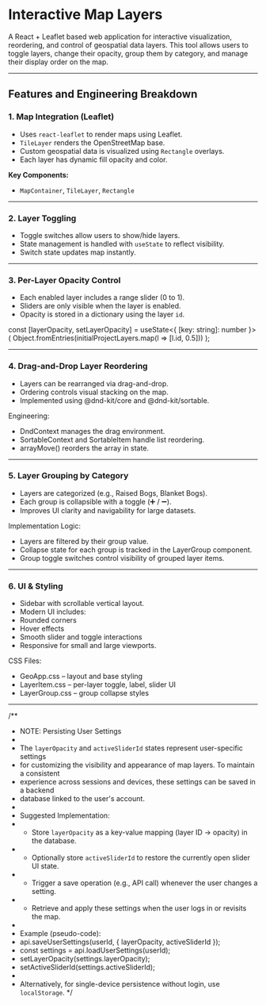 # Interactive Map Layers

A React + Leaflet based web application for interactive visualization, reordering, and control of geospatial data layers. This tool allows users to toggle layers, change their opacity, group them by category, and manage their display order on the map.

---

## Features and Engineering Breakdown

### 1. Map Integration (Leaflet)

- Uses `react-leaflet` to render maps using Leaflet.
- `TileLayer` renders the OpenStreetMap base.
- Custom geospatial data is visualized using `Rectangle` overlays.
- Each layer has dynamic fill opacity and color.

**Key Components:**
- `MapContainer`, `TileLayer`, `Rectangle`

---

### 2. Layer Toggling

- Toggle switches allow users to show/hide layers.
- State management is handled with `useState` to reflect visibility.
- Switch state updates map instantly.

---

### 3. Per-Layer Opacity Control

- Each enabled layer includes a range slider (0 to 1).
- Sliders are only visible when the layer is enabled.
- Opacity is stored in a dictionary using the layer `id`.

const [layerOpacity, setLayerOpacity] = useState<{ [key: string]: number }>(
  Object.fromEntries(initialProjectLayers.map(l => [l.id, 0.5]))
);

---

### 4. Drag-and-Drop Layer Reordering

- Layers can be rearranged via drag-and-drop.
- Ordering controls visual stacking on the map.
- Implemented using @dnd-kit/core and @dnd-kit/sortable.

Engineering:
- DndContext manages the drag environment.
- SortableContext and SortableItem handle list reordering.
- arrayMove() reorders the array in state.

---

### 5. Layer Grouping by Category

- Layers are categorized (e.g., Raised Bogs, Blanket Bogs).
- Each group is collapsible with a toggle (➕ / ➖).
- Improves UI clarity and navigability for large datasets.

Implementation Logic:
- Layers are filtered by their group value.
- Collapse state for each group is tracked in the LayerGroup component.
- Group toggle switches control visibility of grouped layer items.

---

### 6. UI & Styling
- Sidebar with scrollable vertical layout.
- Modern UI includes:
- Rounded corners
- Hover effects
- Smooth slider and toggle interactions
- Responsive for small and large viewports.

CSS Files:
- GeoApp.css – layout and base styling
- LayerItem.css – per-layer toggle, label, slider UI
- LayerGroup.css – group collapse styles

---

/**
 * NOTE: Persisting User Settings
 *
 * The `layerOpacity` and `activeSliderId` states represent user-specific settings
 * for customizing the visibility and appearance of map layers. To maintain a consistent
 * experience across sessions and devices, these settings can be saved in a backend
 * database linked to the user's account.
 *
 * Suggested Implementation:
 * - Store `layerOpacity` as a key-value mapping (layer ID → opacity) in the database.
 * - Optionally store `activeSliderId` to restore the currently open slider UI state.
 * - Trigger a save operation (e.g., API call) whenever the user changes a setting.
 * - Retrieve and apply these settings when the user logs in or revisits the map.
 *
 * Example (pseudo-code):
 *   api.saveUserSettings(userId, { layerOpacity, activeSliderId });
 *   const settings = api.loadUserSettings(userId);
 *   setLayerOpacity(settings.layerOpacity);
 *   setActiveSliderId(settings.activeSliderId);
 *
 * Alternatively, for single-device persistence without login, use `localStorage`.
 */

